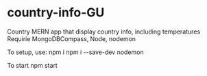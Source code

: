 # country-info-GU
Country MERN app that display country info, including temperatures
Requirie MongoDBCompass, Node, nodemon

To setup, use:
npm i
npm i --save-dev nodemon

To start
npm start
